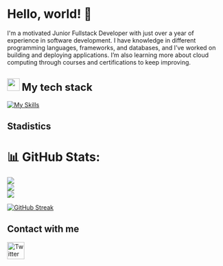 # Hello, world! 👋

I'm a motivated Junior Fullstack Developer with just over a year of experience in software development. I have knowledge in different programming languages, frameworks, and databases, and I’ve worked on building and deploying applications. I’m also learning more about cloud computing through courses and certifications to keep improving.

<!--tech stack icons-->
## <img src="https://media2.giphy.com/media/QssGEmpkyEOhBCb7e1/giphy.gif?cid=ecf05e47a0n3gi1bfqntqmob8g9aid1oyj2wr3ds3mg700bl&rid=giphy.gif" width="29"> <b style="font-size: 24px; sans-serif;">My tech stack</b>

[![My Skills](https://skillicons.dev/icons?i=java,cpp,linux,windows,html,css,javascript,bootstrap,vscode,php,mysql,postgresql,sqlite,spring,redis,python,androidstudio,idea,notion,eclipse,docker,git,github,matlab,r,gcp,arduino,maven,ubuntu,mongodb&theme=dark&perline=15)](https://skillicons.dev)

## Stadistics 
# 📊 GitHub Stats:
![](https://github-readme-stats.vercel.app/api?username=omar-carranza&theme=dark&hide_border=false&include_all_commits=true&count_private=true)<br/>
![](https://github-readme-streak-stats.herokuapp.com/?user=omar-carranza&theme=dark&hide_border=false)<br/>
![](https://github-readme-stats.vercel.app/api/top-langs/?username=omar-carranza&theme=dark&hide_border=false&include_all_commits=true&count_private=true&layout=compact)

[![GitHub Streak](https://github-readme-streak-stats.herokuapp.com?user=omar-carranza&theme=dark)](https://git.io/streak-stats)

## Contact with me
 <a href="https://twitter.com/tu_usuario" target="_blank">
    <img src="https://skillicons.dev/icons?i=twitter&theme=dark" alt="Twitter" width="40"/>
  </a>


